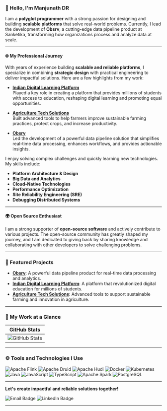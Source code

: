 ### 👋 Hello, I'm Manjunath DR  

I am a **polyglot programmer** with a strong passion for designing and building **scalable platforms** that solve real-world problems. Currently, I lead the development of **Obsrv**, a cutting-edge data pipeline product at Sanketika, transforming how organizations process and analyze data at scale.  

---

#### 🌐 My Professional Journey  

With years of experience building **scalable and reliable platforms**, I specialize in combining **strategic design** with practical engineering to deliver impactful solutions. Here are a few highlights from my work:  

- **[Indian Digital Learning Platform](https://sunbird.org)**  
  Played a key role in creating a platform that provides millions of students with access to education, reshaping digital learning and promoting equal opportunities.  

- **[Agriculture Tech Solutions](https://www.syngenta-us.com)**  
  Built advanced tools to help farmers improve sustainable farming practices, protect crops, and increase productivity.  

- **[Obsrv](https://obsrv.sunbird.org)**  
  Led the development of a powerful data pipeline solution that simplifies real-time data processing, enhances workflows, and provides actionable insights.  

I enjoy solving complex challenges and quickly learning new technologies. My skills include:  

- **Platform Architecture & Design**  
- **Big Data and Analytics**  
- **Cloud-Native Technologies**  
- **Performance Optimization**  
- **Site Reliability Engineering (SRE)**  
- **Debugging Distributed Systems**  

---

#### 🌍 Open Source Enthusiast  

I am a strong supporter of **open-source software** and actively contribute to various projects. The open-source community has greatly shaped my journey, and I am dedicated to giving back by sharing knowledge and collaborating with other developers to solve challenging problems.  

---

### 🌟 Featured Projects  

- **[Obsrv](https://obsrv.sunbird.org)**: A powerful data pipeline product for real-time data processing and analytics.  
- **[Indian Digital Learning Platform](https://sunbird.org)**: A platform that revolutionized digital education for millions of students.  
- **[Agriculture Tech Solutions](https://www.syngenta.com/en)**: Advanced tools to support sustainable farming and innovation in agriculture.  

---

### 📂 My Work at a Glance  

| GitHub Stats                     | 
|-----------------------------------|
| ![GitHub Stats](https://github-readme-stats.vercel.app/api?username=manjudr&show_icons=true&theme=dark&hide=stars,issues) 


---

### ⚙️ Tools and Technologies I Use  

<p>  
<img alt="Apache Flink" src="https://img.shields.io/badge/Flink-E6526F?style=for-the-badge&logo=Apache%20Flink&logoColor=white"/>  
<img alt="Apache Druid" src="https://img.shields.io/badge/Druid-13A3FF?style=for-the-badge&logo=Apache%20Druid&logoColor=white"/>  
<img alt="Apache Hudi" src="https://img.shields.io/badge/Hudi-FF5733?style=for-the-badge&logo=Apache%20Hudi&logoColor=white"/>  
<img alt="Docker" src="https://img.shields.io/badge/Docker-2496ED?style=for-the-badge&logo=docker&logoColor=white"/>  
<img alt="Kubernetes" src="https://img.shields.io/badge/Kubernetes-326CE5?style=for-the-badge&logo=kubernetes&logoColor=white"/>  
<img alt="Java" src="https://img.shields.io/badge/Java-%23ED8B00.svg?&style=for-the-badge&logo=java&logoColor=white"/>  
<img alt="JavaScript" src="https://img.shields.io/badge/JavaScript-%23323330.svg?&style=for-the-badge&logo=javascript&logoColor=%23F7DF1E"/>  
<img alt="TypeScript" src="https://img.shields.io/badge/TypeScript-007ACC?style=for-the-badge&logo=typescript&logoColor=white"/>  
<img alt="Apache Spark" src="https://img.shields.io/badge/Apache%20Spark-red?style=for-the-badge&logo=apache%20spark&logoColor=white"/>  
<img alt="PostgreSQL" src="https://img.shields.io/badge/PostgreSQL-316192?style=for-the-badge&logo=postgresql&logoColor=white"/>  
</p>  

---

**Let's create impactful and reliable solutions together!**

![Email Badge](https://img.shields.io/badge/-manjunathdavanam@gmail.com-c0392b?style=flat&labelColor=c0392b&logo=gmail&logoColor=white)  ![LinkedIn Badge](https://img.shields.io/badge/-@manjunathdr-0e76a8?style=flat&labelColor=0e76a8&logo=linkedin&logoColor=white)

---
